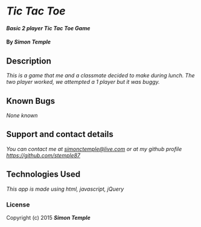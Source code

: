 # _Tic Tac Toe_

#### _Basic 2 player Tic Tac Toe Game_

#### By _**Simon Temple**_

## Description

_This is a game that me and a classmate decided to make during lunch. The two player worked, we attempted a 1 player but it was buggy._

## Known Bugs

_None known_

## Support and contact details

_You can contact me at simonctemple@live.com or at my github profile https://github.com/stemple87_

## Technologies Used

_This app is made using html, javascript, jQuery_

### License


Copyright (c) 2015 **_Simon Temple_**
